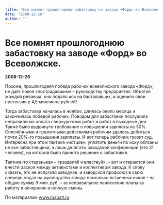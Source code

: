 ```yaml
---
title: "Все помнят прошлогоднюю забастовку на заводе «Форд» во Всеволжске."
date: "2008-12-26"
author: ""
---
```


# Все помнят прошлогоднюю забастовку на заводе «Форд» во Всеволжске.

**2008-12-26** 

Похоже, прошлогодняя победа рабочих всеволжского завода «Форд», не даёт покоя «пострадавшим» – руководству предприятия. Объятое жаждой реванша, оно подало иск на бастовавших, и оценило свои претензии в 4,5 миллиона рублей!

Тогда забастовка началась в ноябре, длилась около месяца и закончилась победой рабочих. Поводом для забастовки послужила неправильная оплата сверхурочных работ и работ в выходные дни. Также было выдвинуто требование о повышении зарплаты на 30%. Сплочёнными и грамотными действиями рабочим удалось добиться почти 20%-го повышения зарплаты. И вот теперь рабочим грозит суд. Интересна при этом тактика «истцов»: уплатить деньги по иску обязаны не все забастовщики, а лишь делегаты заводской конференции (это 31 человек), на которой было принято решение о забастовке.

Тактика-то старенькая – «разделяй и властвуй», – вот и стараются они внести раскол между активистами и коллективом завода. К слову сказать, это не испугало заводчан, и заводской профсоюз в свою очередь подал на руководство завода насколько встречных исков – на общую сумму 9 млн. руб. – за неправильное начисление платы за работу в вечернюю и ночную смены. 

По материалам www.rosbalt.ru
